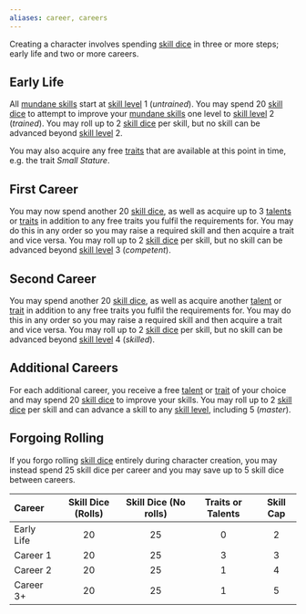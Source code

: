 ```yaml
---
aliases: career, careers
---
```

   
Creating a character involves spending [skill dice](../Character%20Options/Skill%20Dice.md) in three or more steps; early life and two or more careers.   
   
## Early Life   
All [mundane skills](../Skills/Skills.md) start at [skill level](../Skills/Skill%20Level.md) 1 (_untrained_). You may spend 20 [skill dice](../Character%20Options/Skill%20Dice.md) to attempt to improve your [mundane skills](../Skills/Skills.md) one level to [skill level](../Skills/Skill%20Level.md) 2 (_trained_). You may roll up to 2 [skill dice](../Character%20Options/Skill%20Dice.md) per skill, but no skill can be advanced beyond [skill level](../Skills/Skill%20Level.md) 2.   
   
You may also acquire any free [traits](../Character%20Options/Traits.md) that are available at this point in time, e.g. the trait _Small Stature_.   
   
## First Career   
You may now spend another 20 [skill dice](../Character%20Options/Skill%20Dice.md), as well as acquire up to 3 [talents](../Character%20Options/Talents.md) or [traits](../Character%20Options/Traits.md) in addition to any free traits you fulfil the requirements for. You may do this in any order so you may raise a required skill and then acquire a trait and vice versa. You may roll up to 2 [skill dice](../Character%20Options/Skill%20Dice.md) per skill, but no skill can be advanced beyond [skill level](../Skills/Skill%20Level.md) 3 (_competent_).   
   
## Second Career   
You may spend another 20 [skill dice](../Character%20Options/Skill%20Dice.md), as well as acquire another [talent](../Character%20Options/Talents.md) or [trait](../Character%20Options/Traits.md) in addition to any free traits you fulfil the requirements for. You may do this in any order so you may raise a required skill and then acquire a trait and vice versa. You may roll up to 2 [skill dice](../Character%20Options/Skill%20Dice.md) per skill, but no skill can be advanced beyond [skill level](../Skills/Skill%20Level.md) 4 (_skilled_).   
   
## Additional Careers   
For each additional career, you receive a free [talent](../Character%20Options/Talents.md) or [trait](../Character%20Options/Traits.md) of your choice and may spend 20 [skill dice](../Character%20Options/Skill%20Dice.md) to improve your skills.  You may roll up to 2 [skill dice](../Character%20Options/Skill%20Dice.md) per skill and can advance a skill to any [skill level](../Skills/Skill%20Level.md), including 5 (_master_).   
   
## Forgoing Rolling   
If you forgo rolling [skill dice](../Character%20Options/Skill%20Dice.md) entirely during character creation, you may instead spend 25 skill dice per career and you may save up to 5 skill dice between careers.   
   
| Career     | Skill Dice (Rolls) | Skill Dice (No rolls) | Traits or Talents | Skill Cap |   
|:---------- |:------------------:|:---------------------:|:-----------------:|:---------:|   
| Early Life |         20         |          25           |         0         |     2     |   
| Career 1   |         20         |          25           |         3         |     3     |   
| Career 2   |         20         |          25           |         1         |     4     |   
| Career 3+  |         20         |          25           |         1         |     5     |